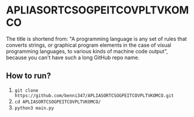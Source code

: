 # APLIASORTCSOGPEITCOVPLTVKOMCO
The title is shortend from: "A programming language is any set of rules that converts strings, or graphical program elements in the case of visual programming languages, to various kinds of machine code output", because you can't have such a long GitHub repo name.
## How to run?
1. `git clone https://github.com/benni347/APLIASORTCSOGPEITCOVPLTVKOMCO.git`
2. `cd APLIASORTCSOGPEITCOVPLTVKOMCO/`
3. `python3 main.py` 
